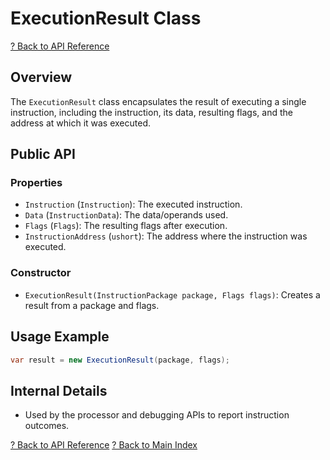 # ExecutionResult Class

[? Back to API Reference](README.md)

## Overview

The `ExecutionResult` class encapsulates the result of executing a single instruction, including the instruction, its data, resulting flags, and the address at which it was executed.

## Public API

### Properties
- `Instruction` (`Instruction`): The executed instruction.
- `Data` (`InstructionData`): The data/operands used.
- `Flags` (`Flags`): The resulting flags after execution.
- `InstructionAddress` (`ushort`): The address where the instruction was executed.

### Constructor
- `ExecutionResult(InstructionPackage package, Flags flags)`: Creates a result from a package and flags.

## Usage Example

```csharp
var result = new ExecutionResult(package, flags);
```

## Internal Details
- Used by the processor and debugging APIs to report instruction outcomes.

[? Back to API Reference](README.md)
[? Back to Main Index](../README.md)
